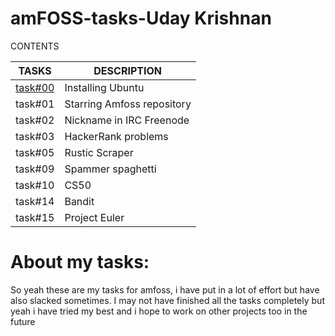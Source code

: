 # amFOSS-tasks-Uday Krishnan

CONTENTS

|TASKS|DESCRIPTION|
|-----|-----------|
|[task#00]()|Installing Ubuntu|
|task#01|Starring Amfoss repository|
|task#02|Nickname in IRC Freenode|
|task#03|HackerRank problems|
|task#05|Rustic Scraper|
|task#09|Spammer spaghetti|
|task#10|CS50|
|task#14|Bandit|
|task#15|Project Euler|

# About my tasks:
So yeah these are my tasks for amfoss, i have put in a lot of effort but have also slacked sometimes. I may not have finished all the tasks completely but yeah i have tried my best and i hope to work on other projects too in the future
